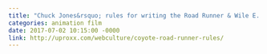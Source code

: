 ```yaml
---
title: "Chuck Jones&rsquo; rules for writing the Road Runner & Wile E. Coyote cartoons."
categories: animation film
date: 2017-07-02 10:15:00 -0000
link: http://uproxx.com/webculture/coyote-road-runner-rules/
---
```

<img src="https://uproxx.files.wordpress.com/2015/03/rules1.jpg" alt="" />